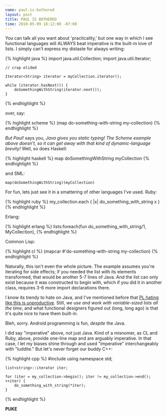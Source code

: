 ```yaml
--- 
name: paul-is-bothered
layout: post
title: PAUL IS BOTHERED
time: 2010-05-09 18:12:00 -07:00
---
```

You can talk all you want about 'practicality,' but one way in which I see 
functional languages will ALWAYS beat imperative is the built-in love of
lists. I simply can't express my distaste for always writing:


{% highlight java %}
    import java.util.Collection;
    import java.util.Iterator;
    
    // crap elided
    
    Iterator<String> iterator = myCollection.iterator();
    
    while (iterator.hasNext()) {
        doSomethingWithString(iterator.next());
    }
{% endhighlight %}

over, say:

{% highlight scheme %}
    (map do-something-with-string my-collection)
{% endhighlight %}

_But Paul!_ says you, _Java gives you static typing! The Scheme example above
doesn't, so it can get away with that kind of dynamic-language brevity!_ Well,
so does Haskell:

{% highlight haskell %}
    map doSomethingWithString myCollection
{% endhighlight %}

and SML:

    map(doSomethingWithString)(myCollection)

For fun, lets just see it in a smattering of other languages I've used. Ruby:

{% highlight ruby %}
    my_collection.each { |x| do_something_with_string x }
{% endhighlight %}

Erlang:

{% highlight erlang %}
    lists:foreach(fun do_something_with_string/1, MyCollection),
{% endhighlight %}

Common Lisp:

{% highlight cl %}
    (mapcar #'do-something-with-string my-collection)
{% endhighlight %}

Naturally, this isn't even the whole picture. The example assumes you're
iterating for side effects; if you needed the list with its elements
transformed, that would be another 5-7 lines of Java. And the list can only
exist because it was constructed to begin with, which if you did it in another
class, requires 3-6 more import declarations there.

I know its trendy to hate on Java, and I've mentioned before that [PL hating
like this is unproductive][1]. Still, _we use and work with variable-sized
lists all the time_, and what functional designers figured out (long, long
ago) is that it's quite nice to have them built-in.


Bleh, sorry. Android programming is fun, _despite_ the Java.

I did say "imperative" above, not just Java. Kind of a misnomer, as CL and
Ruby, above, provide one-line map and are arguably imperative. In that case, I
let my biases shine through and used "imperative" interchangeably with
"luddite." But let's never forget our buddy C++:

{% highlight cpp %}
    #include <list>
    using namespace std;
    
    list<string>::iterator iter;
    
    for (iter = my_collection->begin(); iter != my_collection->end(); ++iter) {
        do_something_with_string(*iter);
    }
{% endhighlight %}

**PUKE**


   [1]: http://www.morepaul.com/2010/03/on-how-knowledge-turns-to-snobbery.html
